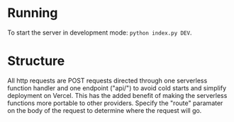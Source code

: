 # Running
To start the server in development mode:
`python index.py DEV`.

# Structure
All http requests are POST requests directed through one serverless function handler and one endpoint ("api/") to avoid cold starts and simplify deployment
on Vercel. This has the added benefit of making the serverless functions more
portable to other providers. Specify the "route" paramater on the body of the request to determine where the request will go.
